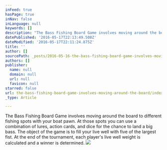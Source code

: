 ```yaml
---
inFeed: true
hasPage: true
inNav: false
inLanguage: null
keywords: []
description: "The Bass Fishing Board Game involves moving around the board to different fishing spots with your boat pawn. At those spots you can use a combination of lures, action cards, and dice for the chance to land a big bass. The object of the game is to fill your live well with five of the largest fist. At the end of the tournament, each player's live well weight is calculated and a winner is determined."
datePublished: '2016-05-17T22:13:49.508Z'
dateModified: '2016-05-17T22:11:24.875Z'
title: ''
author: []
sourcePath: _posts/2016-05-16-the-bass-fishing-board-game-involves-moving-around-the-board.md
authors: []
publisher:
  name: null
  domain: null
  url: null
  favicon: null
starred: false
url: the-bass-fishing-board-game-involves-moving-around-the-board/index.html
_type: Article

---
```

The Bass Fishing Board Game involves moving around the board to different fishing spots with your boat pawn. At those spots you can use a combination of lures, action cards, and dice for the chance to land a big bass. The object of the game is to fill your live well with five of the largest fist. At the end of the tournament, each player's live well weight is calculated and a winner is determined.
![](https://the-grid-user-content.s3-us-west-2.amazonaws.com/c0840374-487b-4437-88e8-02fc85424b2a.jpg)